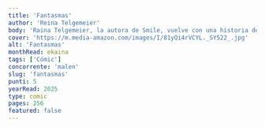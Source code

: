 ```yaml
---
title: 'Fantasmas'
author: 'Reina Telgemeier'
body: 'Raina Telgemeier, la autora de Smile, vuelve con una historia de fantasmas que te hará reír y llorar. Catrina y su familia se mudan a Bahía de la Luna, una ciudad costera llena de brujas y fantasmas. Catrina no cree en los fantasmas, pero su hermana Maya sí. Cuando Maya se hace amiga de un fantasma llamado Carlos, Catrina se ve obligada a enfrentarse a sus miedos y a descubrir el verdadero significado de la amistad.'
cover: 'https://m.media-amazon.com/images/I/81yQi4rVCYL._SY522_.jpg'
alt: 'Fantasmas'
monthRead: ekaina
tags: ['Cómic']
concorrente: 'malen'
slug: 'fantasmas'
punti: 5
yearRead: 2025
type: comic
pages: 256
featured: false
---
```

